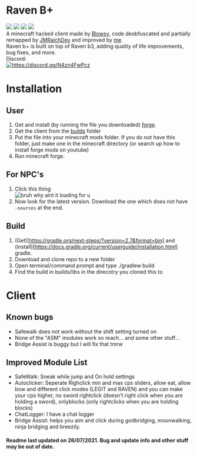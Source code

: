 # Raven B+
![](https://img.shields.io/github/license/Kopamed/Raven-bPLUS)
![](https://img.shields.io/github/languages/code-size/Kopamed/Raven-bPLUS?style=flat-square)
![](https://img.shields.io/tokei/lines/github/Kopamed/Raven-bPLUS?style=flat-square)
![](https://img.shields.io/github/languages/top/Kopamed/Raven-bPLUS) <br>
A minecraft hacked client made by [Blowsy](https://www.youtube.com/c/blowsy/featured), code deobfuscated and partially remapped by [JMRaichDev](https://github.com/JMRaichDev) and improved by [me](https://github.com/Kopamed).<br>
Raven b+ is built on top of Raven b3, adding quality of life improvements, bug fixes, and more.<br>
Discord:<br>
<a href="https://discord.gg/N4zn4FwPcz"><img src="https://invidget.switchblade.xyz/N4zn4FwPcz" alt="https://discord.gg/N4zn4FwPcz"/></a>

# Installation

## User
1. Get and install (by running the file you downloaded) [forge](https://files.minecraftforge.net/net/minecraftforge/forge/index_1.8.9.html 'forge'). 
2. Get the client from the [builds](https://github.com/Kopamed/Raven-bPLUS/tree/main/build/libs 'Builds') folder
3. Put the file into your minecraft mods folder. If you do not have this folder, just make one in the minecraft directory (or search up how to install forge mods on youtube)
4. Run minecraft forge.

## For NPC's
1. Click this thing<br>
![bruh why aint it loading for u](https://i.imgur.com/78uFw8b.png)
2. Now look for the latest version. Download the one which does not have `-sources` at the end.

## Build
1. (Get)[https://gradle.org/next-steps/?version=2.7&format=bin] and (install)[https://docs.gradle.org/current/userguide/installation.html] gradle.
2. Download and clone repo to a new folder
3. Open terminal/command prompt and type ./gradlew build
4. Find the build in builds/libs in the direcotry you cloned this to

# Client
## Known bugs
 - Safewalk does not work without the shift setting turned on
 - None of the "ASM" modules work so reach... and some other stuff...
 - Bridge Assist is buggy but I will fix that tmrw

## Improved Module List
 - SafeWalk: Sneak while jump and On hold settings
 - Autoclicker: Seperate Righclick min and max cps sliders, allow eat, allow bow and different click modes (LEGIT and RAVEN) and you can make your cps higher, no sword rightclick (doesn't right click when you are holding a sword), onlyblocks (only rightclicks when you are holding blocks)
 - ChatLogger: I have a chat logger 
 - Bridge Assist: helps you aim and click during godbridging, moonwalking, ninja bridging and breezily.


#### Readme last updated on 26/07/2021. Bug and update info and other stuff may be out of date. 
